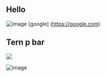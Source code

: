 ## Hello 

![image](https://wallpapers.com/images/hd/4k-sharp-colorful-clouds-364l86a13wi6hkqg.jpg)
[google] (https://google.com)

## Tern p bar

<img src="https://play-lh.googleusercontent.com/djUjqweJD83i8CCX9oLImoPCS4_zRNtU5aStzID-gaz87X9ly64A5rXLoymWfIw58qRU" />

![image](https://www.pixground.com/wp-content/uploads/2023/04/Clouds-Meet-The-Sea-AI-Generated-4K-Wallpaper.jpg)